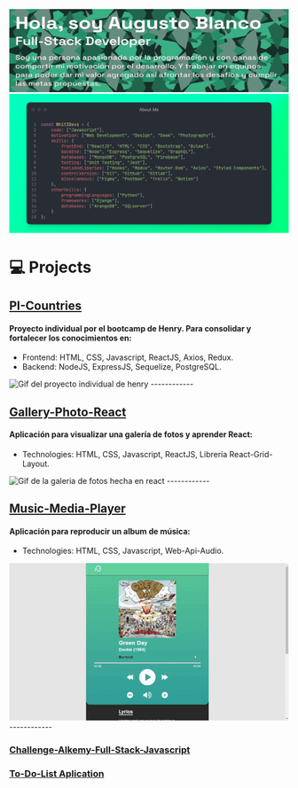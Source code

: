 <img width="100%" height="150px" src="https://github.com/Whit3-Devs/Whit3-Devs/blob/master/images/Banner.png?raw=true" />
<img  src="https://github.com/Whit3-Devs/Whit3-Devs/blob/master/images/AboutMe.png?raw=true" />

# :computer: Projects

## [PI-Countries](https://countries-pi-henry.web.app/ "PI-Countries")
#### Proyecto individual por el bootcamp de Henry. Para consolidar y fortalecer los conocimientos en:
- Frontend: HTML, CSS, Javascript, ReactJS, Axios, Redux.
- Backend: NodeJS, ExpressJS, Sequelize, PostgreSQL.

<img  src="https://github.com/Whit3-Devs/Whit3-Devs/blob/master/gif/countriesapp.gif?raw=true" alt="Gif del proyecto individual de henry"/>
------------

## [Gallery-Photo-React](https://gallery-photo-agus.web.app/ "Gallery-Photo-React")
#### Aplicación para visualizar una galería de fotos y aprender React:
- Technologies: HTML, CSS, Javascript, ReactJS, Librería React-Grid-Layout.

<img  src="https://github.com/Whit3-Devs/Whit3-Devs/blob/master/gif/galleryphoto.gif?raw=true" alt="Gif de la galeria de fotos hecha en react"/>
------------

## [Music-Media-Player](https://github.com/Whit3-Devs/Music-Media-Player "Music-Media-Player")
#### Aplicación para reproducir un album de música:
- Technologies: HTML, CSS, Javascript, Web-Api-Audio.

<img  src="https://github.com/Whit3-Devs/Whit3-Devs/blob/master/gif/multimediaplayer.gif?raw=true" alt="Gif del reproductor multimedia hecha con javascript"/>
------------

### [Challenge-Alkemy-Full-Stack-Javascript](https://github.com/Whit3-Devs/Challenge-Alkemy-Full-Stack-Javascript "Challenge-Alkemy-Full-Stack-Javascript")
### [To-Do-List Aplication](https://github.com/Whit3-Devs/To-Do-List-Aplication "To-Do-List Aplication")